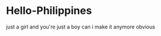 Hello-Philippines
=================

just a girl
and you're just a boy
can i make it anymore obvious



